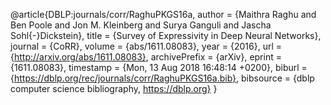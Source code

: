 @article{DBLP:journals/corr/RaghuPKGS16a,
  author    = {Maithra Raghu and
               Ben Poole and
               Jon M. Kleinberg and
               Surya Ganguli and
               Jascha Sohl{-}Dickstein},
  title     = {Survey of Expressivity in Deep Neural Networks},
  journal   = {CoRR},
  volume    = {abs/1611.08083},
  year      = {2016},
  url       = {http://arxiv.org/abs/1611.08083},
  archivePrefix = {arXiv},
  eprint    = {1611.08083},
  timestamp = {Mon, 13 Aug 2018 16:48:14 +0200},
  biburl    = {https://dblp.org/rec/journals/corr/RaghuPKGS16a.bib},
  bibsource = {dblp computer science bibliography, https://dblp.org}
}